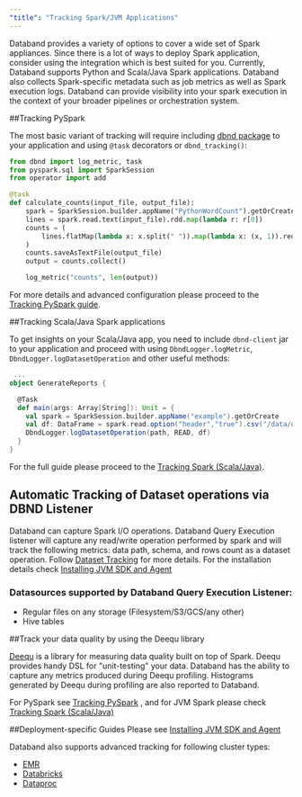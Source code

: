 ```yaml
---
"title": "Tracking Spark/JVM Applications"
---
```

Databand provides a variety of options to cover a wide set of Spark appliances. Since there is a lot of ways to deploy Spark application, consider using the integration which is best suited for you. Currently, Databand supports Python and Scala/Java Spark applications. Databand also collects Spark-specific metadata such as job metrics as well as Spark execution logs. Databand can provide visibility into your spark execution in the context of your broader pipelines or orchestration system.

##Tracking PySpark

The most basic variant of tracking will require including [dbnd package](doc:python) to your application and using `@task` decorators or `dbnd_tracking()`:

```python
from dbnd import log_metric, task
from pyspark.sql import SparkSession
from operator import add

@task
def calculate_counts(input_file, output_file):
    spark = SparkSession.builder.appName("PythonWordCount").getOrCreate()
    lines = spark.read.text(input_file).rdd.map(lambda r: r[0])
    counts = (
        lines.flatMap(lambda x: x.split(" ")).map(lambda x: (x, 1)).reduceByKey(add)
    )
    counts.saveAsTextFile(output_file)
    output = counts.collect()

    log_metric("counts", len(output))
```

For more details and advanced configuration please proceed to the [Tracking PySpark guide](doc:tracking-spark-jobs).

##Tracking Scala/Java Spark applications

To get insights on your Scala/Java app, you need to include `dbnd-client` jar to your application and proceed with using `DbndLogger.logMetric`, `DbndLogger.logDatasetOperation` and other useful methods:
``` scala
 ...
object GenerateReports {

  @Task
  def main(args: Array[String]): Unit = {
    val spark = SparkSession.builder.appName("example").getOrCreate
    val df: DataFrame = spark.read.option("header","true").csv("/data/daily_data")
    DbndLogger.logDatasetOperation(path, READ, df)
  }
}
```

For the full guide please proceed to the [Tracking Spark (Scala/Java)](doc:JVM).

## Automatic Tracking of Dataset operations via DBND Listener

Databand can capture Spark I/O operations. Databand Query Execution listener will capture any read/write operation performed by spark and will track the following metrics: data path, schema, and rows count as a dataset operation. Follow [Dataset Tracking](doc:dataset-logging) for more details. For the installation details check [Installing JVM SDK and Agent](doc:installing-jvm-dbnd#dbnd-jvm-agent)

### Datasources supported by Databand Query Execution Listener:

- Regular files on any storage (Filesystem/S3/GCS/any other)
- Hive tables

##Track your data quality by using the Deequ library

[Deequ](https://github.com/awslabs/deequ) is a library for measuring data quality built on top of Spark. Deequ provides handy DSL for "unit-testing" your data.
Databand has the ability to capture any metrics produced during Deequ profiling. Histograms generated by Deequ during profiling are also reported to Databand.

For PySpark see [Tracking PySpark](doc:tracking-spark-jobs) , and for JVM Spark please check [Tracking Spark (Scala/Java)](doc:JVM#spark-with-deequ-for-data-quality-metrics)


##Deployment-specific Guides
Please see [Installing JVM SDK and Agent](doc:installing-jvm-dbnd)

Databand also supports advanced tracking for following cluster types:
* [EMR](doc:installing-dbnd-on-spark-cluster#emr-cluster)
* [Databricks](doc:installing-dbnd-on-spark-cluster#databrics-cluster)
* [Dataproc](doc:installing-dbnd-on-spark-cluster)